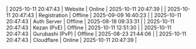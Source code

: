 | 2025-10-11 20:47:43 | Website | Online | 2025-10-11 20:47:39 |
| 2025-10-11 20:47:43 | Registration | Offline | 2025-09-09 16:40:23 |
| 2025-10-11 20:47:43 | Auth Server | Offline | 2025-08-18 09:33:31 |
| 2025-10-11 20:47:43 | Kezan (PvE) | Offline | 2025-10-11 12:51:30 |
| 2025-10-11 20:47:43 | Gurubashi (PvP) | Offline | 2025-08-23 21:44:06 |
| 2025-10-11 20:47:43 | Cloudflare | Online | 2025-10-11 20:47:39 |
